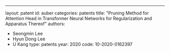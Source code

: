 ---
layout: patent
id: auber
categories: patents
title: "Pruning Method for Attention Head in Transformer Neural Networks for Regularization and Apparatus Thereof"
authors: 
  - Seongmin Lee
  - Hyun Dong Lee
  - U Kang
type: patents
year: 2020
code: 10-2020-0162397